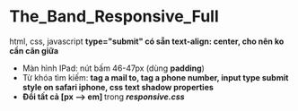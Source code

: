 # The_Band_Responsive_Full
html, css, javascript
<b> type="submit" có sẵn text-align: center, cho nên ko cần căn giữa </b>
<br>
* Màn hình IPad: nút bấm 46-47px (dùng <b>padding</b>)
* Từ khóa tìm kiếm: <b>tag a mail to, tag a phone number, input type submit style on safari iphone, css text shadow properties</b>
* <b> Đổi tất cả [px --> em] </b> trong <b><i> responsive.css </i></b>
